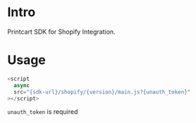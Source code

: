 # Intro

Printcart SDK for Shopify Integration.

# Usage

```js
<script
  async
  src="{sdk-url}/shopify/{version}/main.js?{unauth_token}"
></script>
```

`unauth_token` is required

